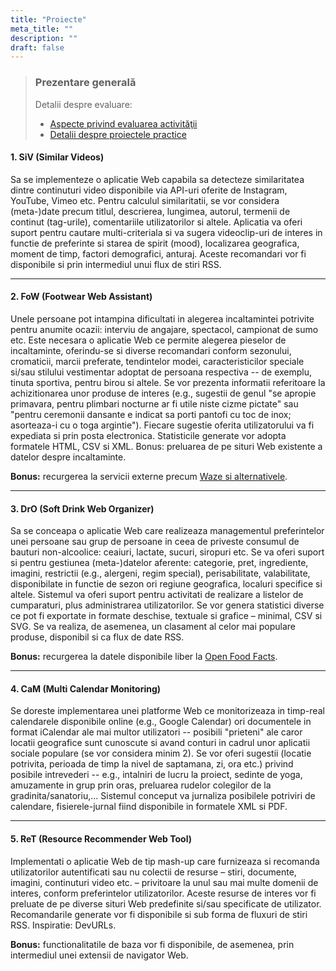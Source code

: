 ```yaml
---
title: "Proiecte"
meta_title: ""
description: ""
draft: false
---
```


> ### ️Prezentare generală
> Detalii despre evaluare:
> - <a href="https://profs.info.uaic.ro/~andrei.panu/courses/web/web-exam.html" target="_blank">Aspecte privind evaluarea activităţii </a>
> - <a href="https://profs.info.uaic.ro/~andrei.panu/courses/web/web-projects.html" target="_blank">Detalii despre proiectele practice </a>
>





<div style={{marginTop: "30px"}}></div>

#### <span> <b >1. </b> <b>SiV</b> (Similar Videos) </span>

Sa se implementeze o aplicatie Web capabila sa detecteze similaritatea
dintre continuturi video disponibile via API-uri oferite de Instagram, YouTube, Vimeo etc.
Pentru calculul similaritatii, se vor considera (meta-)date precum titlul, descrierea,
lungimea, autorul, termenii de continut (tag-urile), comentariile utilizatorilor si altele.
Aplicatia va oferi suport pentru cautare multi-criteriala si va sugera videoclip-uri de interes
in functie de preferinte si starea de spirit (mood), localizarea geografica, moment de timp,
factori demografici, anturaj. Aceste recomandari vor fi disponibile si prin intermediul
unui flux de stiri RSS.

---

#### <span> <b>2. </b> <b>FoW</b> (Footwear Web Assistant) </span>

Unele persoane pot intampina dificultati in alegerea incaltamintei potrivite pentru anumite ocazii:
interviu de angajare, spectacol, campionat de sumo etc. Este necesara o aplicatie Web ce
permite alegerea pieselor de incaltaminte, oferindu-se si diverse recomandari
conform sezonului, cromaticii, marcii preferate, tendintelor modei, caracteristicilor
speciale si/sau stilului vestimentar adoptat de persoana respectiva -- de exemplu, tinuta sportiva,
pentru birou si altele. Se vor prezenta informatii referitoare la achizitionarea unor produse de interes
(e.g., sugestii de genul "se apropie primavara, pentru plimbari nocturne ar fi utile niste
cizme pictate" sau "pentru ceremonii dansante e indicat sa porti pantofi cu toc de inox; asorteaza-i cu o toga argintie").
Fiecare sugestie oferita utilizatorului va fi expediata si prin posta electronica. Statisticile generate vor
adopta formatele HTML, CSV si XML. Bonus: preluarea de pe situri Web existente a datelor despre incaltaminte.

<b>Bonus:</b> recurgerea la servicii externe precum <a href="https://alternativeto.net/software/waze/">Waze si alternativele</a>.

---

#### <span> <b>3. </b> <b>DrO</b> (Soft Drink Web Organizer) </span>

Sa se conceapa o aplicatie Web care realizeaza managementul preferintelor unei persoane sau
grup de persoane in ceea de priveste consumul de bauturi non-alcoolice: ceaiuri, lactate,
sucuri, siropuri etc. Se va oferi suport si pentru gestiunea (meta-)datelor aferente: categorie,
pret, ingrediente, imagini, restrictii (e.g., alergeni, regim special), perisabilitate, valabilitate,
disponibilate in functie de sezon ori regiune geografica, localuri specifice si altele.
Sistemul va oferi suport pentru activitati de realizare a listelor de cumparaturi, plus administrarea utilizatorilor.
Se vor genera statistici diverse ce pot fi exportate in formate deschise, textuale si grafice – minimal, CSV si SVG.
Se va realiza, de asemenea, un clasament al celor mai populare produse, disponibil si ca flux de date RSS.

<b>Bonus:</b> recurgerea la datele disponibile liber la <a href="https://world.openfoodfacts.org/category/beverages">Open Food Facts</a>.

---

#### <span> <b>4. </b> <b>CaM</b> (Multi Calendar Monitoring) </span>

Se doreste implementarea unei platforme Web ce monitorizeaza in timp-real calendarele
disponibile online (e.g., Google Calendar) ori documentele in format iCalendar ale mai
multor utilizatori -- posibili "prieteni" ale caror locatii geografice sunt cunoscute si avand conturi
in cadrul unor aplicatii sociale populare (se vor considera minim 2). Se vor oferi sugestii (locatie potrivita,
perioada de timp la nivel de saptamana, zi, ora etc.) privind posibile intrevederi -- e.g.,
intalniri de lucru la proiect, sedinte de yoga, amuzamente in grup prin oras, preluarea rudelor
colegilor de la gradinita/sanatoriu,... Sistemul conceput va jurnaliza posibilele
potriviri de calendare, fisierele-jurnal fiind disponibile in formatele XML si PDF.


---

#### <span> <b>5. </b> <b>ReT</b> (Resource Recommender Web Tool) </span>

Implementati o aplicatie Web de tip mash-up care furnizeaza si recomanda utilizatorilor
autentificati sau nu colectii de resurse – stiri, documente, imagini, continuturi video etc. –
privitoare la unul sau mai multe domenii de interes, conform preferintelor utilizatorilor.
Aceste resurse de interes vor fi preluate de pe diverse situri Web predefinite si/sau specificate de utilizator.
Recomandarile generate vor fi disponibile si sub forma de fluxuri de stiri RSS. Inspiratie: DevURLs.

<b>Bonus:</b> functionalitatile de baza vor fi disponibile, de asemenea, prin intermediul unei extensii de navigator Web.


